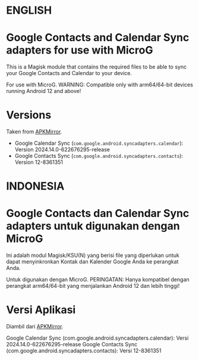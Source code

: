 # ENGLISH
# Google Contacts and Calendar Sync adapters for use with MicroG

This is a Magisk module that contains the required files to be able to sync your Google Contacts and Calendar to your device.

For use with MicroG. WARNING: Compatible only with arm64/64-bit devices running Android 12 and above!

# Versions

Taken from [APKMirror](https://www.apkmirror.com/apk/google-inc/).

- Google Calendar Sync (`com.google.android.syncadapters.calendar`): Version 2024.14.0-622676295-release
- Google Contacts Sync (`com.google.android.syncadapters.contacts`): Version 12-8361351

# INDONESIA
# Google Contacts dan Calendar Sync adapters untuk digunakan dengan MicroG

Ini adalah modul Magisk/KSU(N) yang berisi file yang diperlukan untuk dapat menyinkronkan Kontak dan Kalender Google Anda ke perangkat Anda.

Untuk digunakan dengan MicroG. PERINGATAN: Hanya kompatibel dengan perangkat arm64/64-bit yang menjalankan Android 12 dan lebih tinggi!

# Versi Aplikasi
Diambil dari [APKMirror](https://www.apkmirror.com/apk/google-inc/).

Google Calendar Sync (com.google.android.syncadapters.calendar): Versi 2024.14.0-622676295-release
Google Contacts Sync (com.google.android.syncadapters.contacts): Versi 12-8361351
